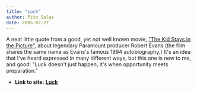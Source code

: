 ```yaml
---
title: "Luck"
author: Pito Salas
date: 2005-02-27
---
```


A neat little quote from a good, yet not well known movie, ["The Kid Stays in
the Picture"](<http://www.imdb.com/title/tt0303353/>), about legendary
Paramount producer Robert Evans (the film shares the same name as Evans's
famous 1994 autobiography.) It's an idea that I've heard expressed in many
different ways, but this one is new to me, and good: "Luck doesn't just
happen, it's when opportunity meets preparation."


* **Link to site:** **[Luck](None)**
